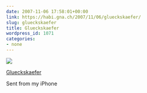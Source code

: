 ```yaml
---
date: 2007-11-06 17:58:01+00:00
link: https://habi.gna.ch/2007/11/06/glueckskaefer/
slug: glueckskaefer
title: Glueckskaefer
wordpress_id: 1071
categories:
- none
---
```



 [![](https://static.flickr.com/2114/1891658052_3cacb99e01_m.jpg)](https://www.flickr.com/photos/habi/1891658052/)
   

 
  [Glueckskaefer](https://www.flickr.com/photos/habi/1891658052/)
    

 



Sent from my iPhone
  

